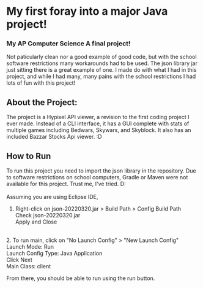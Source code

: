 # My first foray into a major Java project! 
### My AP Computer Science A final project! <br>
Not paticularly clean nor a good example of good code, but with the school software restrictions many workarounds had to be used. The json library jar just sitting there is a great example of one. I made do with what I had in this project, and while I had many, many pains with the school restrictions I had lots of fun with this project!

## About the Project:
The project is a Hypixel API viewer, a revision to the first coding project I ever made. Instead of a CLI interface, it has a GUI complete with stats of multiple games including Bedwars, Skywars, and Skyblock. It also has an included Bazzar Stocks Api viewer. :D

## How to Run
To run this project you need to import the json library in the repository. Due to software restrictions on school computers, Gradle or Maven were not available for this project. Trust me, I've tried. D: <br> <br>
Assuming you are using Eclipse IDE, <br>

1. Right-click on json-20220320.jar > Build Path > Config Build Path <br>
	Check json-20220320.jar <br>
	Apply and Close <br>
<br>
2. To run main, click on "No Launch Config" > "New Launch Config" <br>
	Launch Mode: Run <br>
	Launch Config Type: Java Application <br> 
	Click Next <br>
	Main Class: client <br>

From there, you should be able to run using the run button.
